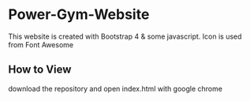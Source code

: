 # Power-Gym-Website
This website is created with Bootstrap 4 & some javascript. Icon is used from Font Awesome

## How to View
download the repository and open index.html with google chrome
